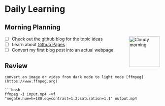 # Daily Learning 

## Morning Planning 

 <img alt="Cloudy morning" src="https://octodex.github.com/images/cloud.jpg" width="100" align="right">

- [ ] Check out the [github blog](https://github.blog/) for the topic ideas
- [ ] Learn about [Github Pages](https://skills.github.com/#first-day-on-github)
- [ ] Convert my first blog post into an actual webpage.

## Review
```
convert an image or video from dark mode to light mode [ffmpeg](https://www.ffmpeg.org)

```bash
ffmpeg -i input.mp4 -vf "negate,hue=h=180,eq=contrast=1.2:saturation=1.1" output.mp4
```




